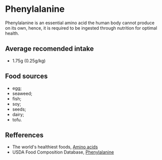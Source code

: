 # Phenylalanine

Phenylalanine is an essential amino acid the human body cannot produce on its own, hence, it is required to be ingested through nutrition for optimal health.

## Average recomended intake
- 1.75g (0.25g/kg)

## Food sources
- egg;
- seaweed;
- fish;
- soy;
- seeds;
- dairy;
- tofu.

## Refferences
- The world's healthiest foods, [Amino acids](http://www.whfoods.com/genpage.php?tname=nutrient&dbid=129)
- USDA Food Composition Database, [Phenylalanine](https://ndb.nal.usda.gov/ndb/nutrients/report/nutrientsfrm?max=25&offset=0&totCount=0&nutrient1=508&nutrient2=&nutrient3=&subset=0&sort=c&measureby=g)